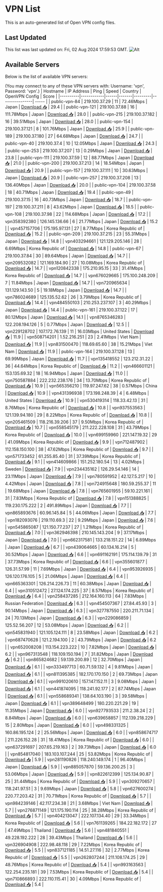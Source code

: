 # VPN List

This is an auto-generated list of Open VPN config files.

## Last Updated

This list was last updated on: Fri, 02 Aug 2024 17:59:53 GMT.
![Alt](https://repobeats.axiom.co/api/embed/186b98318ef1479477931607c1ad7d823f12451f.svg "Repobeats analytics image")

## Available Servers

Below is the list of available VPN servers:

(You may connect to any of these VPN servers with: Username: 'vpn', Password: 'vpn'.)
| Hostname | IP Address | Ping | Speed | Country | OpenVPN Config | Score |
|----------|------------|------|-------|---------|----------------| ----- |
| public-vpn-84 | 219.100.37.29 | 11 | 72.46Mbps | Japan | [Download 📥](./configs/server_0_JP.ovpn) | 29.4 |
| public-vpn-121 | 219.100.37.88 | 16 | 111.78Mbps | Japan | [Download 📥](./configs/server_1_JP.ovpn) | 28.0 |
| public-vpn-215 | 219.100.37.182 | 16 | 39.51Mbps | Japan | [Download 📥](./configs/server_2_JP.ovpn) | 28.0 |
| public-vpn-154 | 219.100.37.121 | 8 | 101.76Mbps | Japan | [Download 📥](./configs/server_3_JP.ovpn) | 25.9 |
| public-vpn-189 | 219.100.37.180 | 27 | 64.68Mbps | Japan | [Download 📥](./configs/server_4_JP.ovpn) | 24.7 |
| public-vpn-40 | 219.100.37.4 | 10 | 12.05Mbps | Japan | [Download 📥](./configs/server_5_JP.ovpn) | 24.3 |
| public-vpn-253 | 219.100.37.207 | 13 | 0.29Mbps | Japan | [Download 📥](./configs/server_6_JP.ovpn) | 23.8 |
| public-vpn-111 | 219.100.37.59 | 12 | 88.77Mbps | Japan | [Download 📥](./configs/server_7_JP.ovpn) | 21.0 |
| public-vpn-200 | 219.100.37.213 | 14 | 18.54Mbps | Japan | [Download 📥](./configs/server_8_JP.ovpn) | 20.9 |
| public-vpn-157 | 219.100.37.111 | 10 | 30.63Mbps | Japan | [Download 📥](./configs/server_9_JP.ovpn) | 20.9 |
| public-vpn-257 | 219.100.37.208 | 13 | 136.40Mbps | Japan | [Download 📥](./configs/server_10_JP.ovpn) | 20.0 |
| public-vpn-104 | 219.100.37.58 | 18 | 40.71Mbps | Japan | [Download 📥](./configs/server_11_JP.ovpn) | 19.4 |
| public-vpn-49 | 219.100.37.15 | 16 | 40.73Mbps | Japan | [Download 📥](./configs/server_12_JP.ovpn) | 18.7 |
| public-vpn-197 | 219.100.37.211 | 8 | 43.62Mbps | Japan | [Download 📥](./configs/server_13_JP.ovpn) | 18.5 |
| public-vpn-108 | 219.100.37.98 | 22 | 114.68Mbps | Japan | [Download 📥](./configs/server_14_JP.ovpn) | 17.2 |
| vpn358392380 | 126.145.136.66 | 6 | 21.77Mbps | Japan | [Download 📥](./configs/server_15_JP.ovpn) | 15.2 |
| vpn457157706 | 175.195.97.131 | 27 | 8.77Mbps | Korea Republic of | [Download 📥](./configs/server_16_KR.ovpn) | 15.2 |
| public-vpn-209 | 219.100.37.215 | 23 | 55.31Mbps | Japan | [Download 📥](./configs/server_17_JP.ovpn) | 14.8 |
| vpn403294661 | 121.129.205.146 | 28 | 6.69Mbps | Korea Republic of | [Download 📥](./configs/server_18_KR.ovpn) | 14.8 |
| public-vpn-67 | 219.100.37.84 | 30 | 89.64Mbps | Japan | [Download 📥](./configs/server_19_JP.ovpn) | 14.7 |
| vpn209532082 | 121.169.184.90 | 27 | 10.08Mbps | Korea Republic of | [Download 📥](./configs/server_20_KR.ovpn) | 14.7 |
| vpn120842338 | 175.210.95.15 | 33 | 31.41Mbps | Korea Republic of | [Download 📥](./configs/server_21_KR.ovpn) | 14.7 |
| vpn676029665 | 175.100.248.209 | 7 | 11.84Mbps | Japan | [Download 📥](./configs/server_22_JP.ovpn) | 14.7 |
| vpn720965634 | 131.129.143.50 | 5 | 19.18Mbps | Japan | [Download 📥](./configs/server_23_JP.ovpn) | 14.7 |
| vpn786024689 | 125.135.52.62 | 26 | 3.79Mbps | Korea Republic of | [Download 📥](./configs/server_24_KR.ovpn) | 14.4 |
| vpn484550103 | 210.253.237.107 | 3 | 40.29Mbps | Japan | [Download 📥](./configs/server_25_JP.ovpn) | 14.4 |
| public-vpn-161 | 219.100.37.122 | 17 | 80.12Mbps | Japan | [Download 📥](./configs/server_26_JP.ovpn) | 14.1 |
| vpn8765346283 | 122.208.194.126 | 5 | 0.77Mbps | Japan | [Download 📥](./configs/server_27_JP.ovpn) | 12.5 |
| vpn229128702 | 107.172.76.139 | 11 | 16.03Mbps | United States | [Download 📥](./configs/server_28_US.ovpn) | 11.9 |
| vpn508714201 | 1.52.216.251 | 23 | 2.41Mbps | Viet Nam | [Download 📥](./configs/server_29_VN.ovpn) | 11.9 |
| vpn831500470 | 118.69.65.60 | 38 | 15.21Mbps | Viet Nam | [Download 📥](./configs/server_30_VN.ovpn) | 11.9 |
| public-vpn-164 | 219.100.37.128 | 13 | 69.99Mbps | Japan | [Download 📥](./configs/server_31_JP.ovpn) | 11.7 |
| vpn135418552 | 123.212.31.22 | 36 | 44.64Mbps | Korea Republic of | [Download 📥](./configs/server_32_KR.ovpn) | 11.2 |
| vpn466601121 | 153.135.69.32 | 18 | 16.94Mbps | Japan | [Download 📥](./configs/server_33_JP.ovpn) | 11.0 |
| vpn750587884 | 222.232.238.176 | 34 | 13.70Mbps | Korea Republic of | [Download 📥](./configs/server_34_KR.ovpn) | 10.9 |
| vpn565356210 | 119.97.247.62 | 38 | 0.57Mbps | China | [Download 📥](./configs/server_35_CN.ovpn) | 10.9 |
| vpn431396938 | 173.198.248.39 | 4 | 6.48Mbps | United States | [Download 📥](./configs/server_36_US.ovpn) | 10.9 |
| vpn530419314 | 118.33.42.13 | 31 | 8.76Mbps | Korea Republic of | [Download 📥](./configs/server_37_KR.ovpn) | 10.8 |
| vpn937553563 | 121.139.94.180 | 29 | 8.22Mbps | Korea Republic of | [Download 📥](./configs/server_38_KR.ovpn) | 10.8 |
| vpn205461509 | 118.216.39.206 | 37 | 9.50Mbps | Korea Republic of | [Download 📥](./configs/server_39_KR.ovpn) | 10.7 |
| vpn558545179 | 211.222.228.108 | 31 | 43.79Mbps | Korea Republic of | [Download 📥](./configs/server_40_KR.ovpn) | 10.0 |
| vpn699159960 | 221.147.19.32 | 29 | 41.09Mbps | Korea Republic of | [Download 📥](./configs/server_41_KR.ovpn) | 9.9 |
| vpn712487902 | 112.158.150.100 | 38 | 47.62Mbps | Korea Republic of | [Download 📥](./configs/server_42_KR.ovpn) | 9.7 |
| vpn571733452 | 61.255.85.40 | 31 | 37.39Mbps | Korea Republic of | [Download 📥](./configs/server_43_KR.ovpn) | 9.1 |
| vpn414609866 | 151.252.180.54 | 13 | 4.02Mbps | Sweden | [Download 📥](./configs/server_44_SE.ovpn) | 7.9 |
| vpn234435162 | 126.29.54.146 | 14 | 23.11Mbps | Japan | [Download 📥](./configs/server_45_JP.ovpn) | 7.9 |
| vpn780591952 | 42.127.5.217 | 10 | 4.42Mbps | Japan | [Download 📥](./configs/server_46_JP.ovpn) | 7.8 |
| vpn724915648 | 180.59.255.37 | 11 | 19.68Mbps | Japan | [Download 📥](./configs/server_47_JP.ovpn) | 7.8 |
| vpn765601955 | 59.10.221.161 | 31 | 7.83Mbps | Korea Republic of | [Download 📥](./configs/server_48_KR.ovpn) | 7.8 |
| vpn151388825 | 119.230.175.222 | 2 | 491.89Mbps | Japan | [Download 📥](./configs/server_49_JP.ovpn) | 7.7 |
| vpn865893676 | 60.96.145.84 | 5 | 44.06Mbps | Japan | [Download 📥](./configs/server_50_JP.ovpn) | 7.7 |
| vpn182093076 | 219.110.69.3 | 22 | 9.29Mbps | Japan | [Download 📥](./configs/server_51_JP.ovpn) | 7.6 |
| vpn545865087 | 121.150.77.237 | 27 | 1.21Mbps | Korea Republic of | [Download 📥](./configs/server_52_KR.ovpn) | 7.0 |
| vpn362946398 | 210.145.143.204 | 9 | 37.17Mbps | Japan | [Download 📥](./configs/server_53_JP.ovpn) | 7.0 |
| vpn662317581 | 133.218.151.22 | 14 | 6.89Mbps | Japan | [Download 📥](./configs/server_54_JP.ovpn) | 6.7 |
| vpn439064665 | 60.134.16.214 | 5 | 30.52Mbps | Japan | [Download 📥](./configs/server_55_JP.ovpn) | 6.6 |
| vpn691162191 | 175.114.139.79 | 31 | 37.73Mbps | Korea Republic of | [Download 📥](./configs/server_56_KR.ovpn) | 6.6 |
| vpn355601877 | 126.31.57.99 | 11 | 7.69Mbps | Japan | [Download 📥](./configs/server_57_JP.ovpn) | 6.4 |
| vpn953926935 | 126.120.176.105 | 5 | 21.06Mbps | Japan | [Download 📥](./configs/server_58_JP.ovpn) | 6.4 |
| vpn665363301 | 126.214.226.73 | 11 | 60.38Mbps | Japan | [Download 📥](./configs/server_59_JP.ovpn) | 6.4 |
| vpn310512472 | 27.124.174.225 | 37 | 8.57Mbps | Korea Republic of | [Download 📥](./configs/server_60_KR.ovpn) | 6.4 |
| vpn258437285 | 212.164.160.113 | 64 | 7.83Mbps | Russian Federation | [Download 📥](./configs/server_61_RU.ovpn) | 6.3 |
| vpn454507367 | 27.84.45.93 | 3 | 90.14Mbps | Japan | [Download 📥](./configs/server_62_JP.ovpn) | 6.3 |
| vpn327787550 | 220.211.71.134 | 24 | 70.13Mbps | Japan | [Download 📥](./configs/server_63_JP.ovpn) | 6.3 |
| vpn229086859 | 125.52.56.207 | 12 | 53.08Mbps | Japan | [Download 📥](./configs/server_64_JP.ovpn) | 6.2 |
| vpn545831940 | 121.105.124.111 | 8 | 23.58Mbps | Japan | [Download 📥](./configs/server_65_JP.ovpn) | 6.2 |
| vpn687470628 | 121.2.194.100 | 2 | 43.79Mbps | Japan | [Download 📥](./configs/server_66_JP.ovpn) | 6.2 |
| vpn652008208 | 113.154.223.222 | 10 | 7.82Mbps | Japan | [Download 📥](./configs/server_67_JP.ovpn) | 6.2 |
| vpn967313548 | 118.109.150.194 | 7 | 31.82Mbps | Japan | [Download 📥](./configs/server_68_JP.ovpn) | 6.2 |
| vpn865824682 | 59.139.200.89 | 12 | 32.70Mbps | Japan | [Download 📥](./configs/server_69_JP.ovpn) | 6.1 |
| vpn333497713 | 60.71.59.132 | 4 | 9.81Mbps | Japan | [Download 📥](./configs/server_70_JP.ovpn) | 6.1 |
| vpn811395385 | 182.170.170.150 | 2 | 69.73Mbps | Japan | [Download 📥](./configs/server_71_JP.ovpn) | 6.1 |
| vpn991020610 | 157.147.152.11 | 3 | 9.08Mbps | Japan | [Download 📥](./configs/server_72_JP.ovpn) | 6.1 |
| vpn441874095 | 118.241.92.177 | 2 | 87.74Mbps | Japan | [Download 📥](./configs/server_73_JP.ovpn) | 6.1 |
| vpn558689341 | 138.64.103.190 | 3 | 39.58Mbps | Japan | [Download 📥](./configs/server_74_JP.ovpn) | 6.1 |
| vpn389648499 | 180.220.221.29 | 19 | 11.35Mbps | Japan | [Download 📥](./configs/server_75_JP.ovpn) | 6.0 |
| vpn927793533 | 211.2.38.24 | 2 | 8.84Mbps | Japan | [Download 📥](./configs/server_76_JP.ovpn) | 6.0 |
| vpn639658857 | 112.139.218.229 | 15 | 2.80Mbps | Japan | [Download 📥](./configs/server_77_JP.ovpn) | 6.0 |
| vpn498331325 | 160.86.195.124 | 2 | 25.56Mbps | Japan | [Download 📥](./configs/server_78_JP.ovpn) | 6.0 |
| vpn858674717 | 211.226.152.28 | 31 | 18.41Mbps | Korea Republic of | [Download 📥](./configs/server_79_KR.ovpn) | 6.0 |
| vpn637291697 | 207.65.219.163 | 2 | 39.73Mbps | Japan | [Download 📥](./configs/server_80_JP.ovpn) | 6.0 |
| vpn854817040 | 183.103.107.244 | 25 | 53.82Mbps | Korea Republic of | [Download 📥](./configs/server_81_KR.ovpn) | 5.9 |
| vpn281190826 | 118.240.149.174 | 1 | 96.40Mbps | Japan | [Download 📥](./configs/server_82_JP.ovpn) | 5.9 |
| vpn885057870 | 59.136.200.25 | 3 | 53.06Mbps | Japan | [Download 📥](./configs/server_83_JP.ovpn) | 5.9 |
| vpn822612399 | 125.134.90.87 | 25 | 31.44Mbps | Korea Republic of | [Download 📥](./configs/server_84_KR.ovpn) | 5.9 |
| vpn309270657 | 118.241.97.51 | 3 | 9.69Mbps | Japan | [Download 📥](./configs/server_85_JP.ovpn) | 5.8 |
| vpn627600274 | 220.77.203.42 | 31 | 70.71Mbps | Korea Republic of | [Download 📥](./configs/server_86_KR.ovpn) | 5.7 |
| vpn984239146 | 42.117.234.38 | 21 | 3.68Mbps | Viet Nam | [Download 📥](./configs/server_87_VN.ovpn) | 5.7 |
| vpn276871149 | 121.175.190.114 | 25 | 38.28Mbps | Korea Republic of | [Download 📥](./configs/server_88_KR.ovpn) | 5.7 |
| vpn404213047 | 222.107.134.40 | 29 | 33.34Mbps | Korea Republic of | [Download 📥](./configs/server_89_KR.ovpn) | 5.6 |
| vpn761139265 | 184.22.182.172 | 27 | 47.49Mbps | Thailand | [Download 📥](./configs/server_90_TH.ovpn) | 5.6 |
| vpn481840551 | 49.228.192.222 | 28 | 39.43Mbps | Thailand | [Download 📥](./configs/server_91_TH.ovpn) | 5.6 |
| vpn326904908 | 222.98.48.118 | 29 | 7.22Mbps | Korea Republic of | [Download 📥](./configs/server_92_KR.ovpn) | 5.5 |
| vpn837121185 | 14.51.27.116 | 32 | 2.77Mbps | Korea Republic of | [Download 📥](./configs/server_93_KR.ovpn) | 5.5 |
| vpn262807244 | 211.108.174.25 | 29 | 48.76Mbps | Korea Republic of | [Download 📥](./configs/server_94_KR.ovpn) | 5.4 |
| vpn993163563 | 122.254.235.181 | 39 | 7.53Mbps | Korea Republic of | [Download 📥](./configs/server_95_KR.ovpn) | 5.4 |
| vpn710866893 | 222.110.115.41 | 30 | 4.09Mbps | Korea Republic of | [Download 📥](./configs/server_96_KR.ovpn) | 5.4 |
